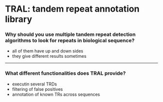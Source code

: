 # TRAL: tandem repeat annotation library

### Why should you use multiple tandem repeat detection algorithms to look for repeats in biological sequence?

- all of them have up and down sides
- they give different results sometimes

---

### What different functionalities does TRAL provide?

- executin several TRDs
- filtering of false positives
- annotation of known TRs across sequences
